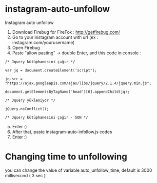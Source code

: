 # instagram-auto-unfollow
Instagram auto unfollow

1. Download Firebug for FireFox : http://getfirebug.com/
2. Go to your instagram account with url (ex : instagram.com/yourusername)
3. Open Firebug
4. Paste "allow pasting" -> double Enter, and this code in console :
```jquery
/* Jquery kütüphanesini çağır */

var jq = document.createElement('script');

jq.src = "https://ajax.googleapis.com/ajax/libs/jquery/2.1.4/jquery.min.js";

document.getElementsByTagName('head')[0].appendChild(jq);

/* Jquery yükleniyor */

jQuery.noConflict();

/* Jquery kütüphanesini çağır - SON */
```
5. Enter :)
6. After that, paste instagram-auto-infollow.js codes
7. Enter :)

# Changing time to unfollowing

you can change the value of variable auto_unfollow_time, default is 3000 millisecond ( 3 sec )
